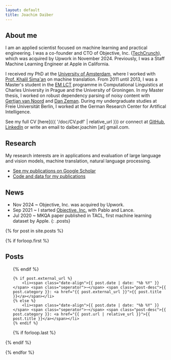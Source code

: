 ```yaml
---
layout: default
title: Joachim Daiber
---
```


## About me

I am an applied scientist focused on machine learning and practical engineering. I was a co-founder and CTO of Objective, Inc. ([TechCrunch](https://techcrunch.com/2023/10/18/objective-emerges-from-stealth-to-deliver-multimodal-search-to-developers-as-an-api-platform/)), which was acquired by Upwork in November 2024.
Previously, I was a Staff Machine Learning Engineer at Apple in California.

I received my PhD at the [University of Amsterdam](https://www.illc.uva.nl/), where I worked with [Prof. Khalil Sima'an](https://staff.fnwi.uva.nl/k.simaan/) on machine translation. From 2011 until 2013, I was a Master's student in the [EM LCT](http://lct-master.org) programme in Computational Linguistics at Charles University in Prague and the University of Groningen. In my Master thesis, I worked on robust dependency parsing of noisy content with [Gertjan van Noord](http://www.let.rug.nl/vannoord/) and [Dan Zeman](http://ufal.mff.cuni.cz/daniel-zeman). During my undergraduate studies at Freie Universität Berlin, I worked at the German Research Center for Artifical Intelligence.

See my full CV [here]({{ '/doc/CV.pdf' | relative_url }}) or connect at [GitHub](http://github.com/jodaiber), [LinkedIn](https://www.linkedin.com/pub/joachim-daiber/84/279/93a) or write an email to daiber.joachim [at] gmail.com.

## Research

My research interests are
in applications and evaluation of large language and vision models, machine translation, natural language processing.

- [See my publications on Google Scholar](http://scholar.google.nl/citations?user=sApPUZUAAAAJ)
- [Code and data for my publications](publications)

## News

- <span class="date-align">Nov 2024</span> <span class="seperator">~</span> <span class="post-desc">Objective, Inc. was acquired by Upwork.</span>
- <span class="date-align">Sep 2021</span> <span class="seperator">~</span> <span class="post-desc">I started [Objective, Inc.](https://techcrunch.com/2023/10/18/objective-emerges-from-stealth-to-deliver-multimodal-search-to-developers-as-an-api-platform/) with Pablo and Lance.</span>
- <span class="date-align">Jul 2020</span> <span class="seperator">~</span> <span class="post-desc">MKQA paper published in TACL, first machine learning dataset by Apple.</span>
  {: .posts}

{% for post in site.posts %}

{% if forloop.first %}

## Posts

<ul class="posts">

{% endif %}

    {% if post.external_url %}
        <li><span class="date-align">{{ post.date | date: "%b %Y" }}</span> <span class="seperator">~</span> <span class="post-desc">{{ post.category }}: <a href="{{ post.external_url }}">{{ post.title }}</a></span></li>
    {% else %}
        <li><span class="date-align">{{ post.date | date: "%b %Y" }}</span> <span class="seperator">~</span> <span class="post-desc">{{ post.category }}: <a href="{{ post.url | relative_url }}">{{ post.title }}</a></span></li>
    {% endif %}

{% if forloop.last %}

</ul>

{% endif %}

{% endfor %}
